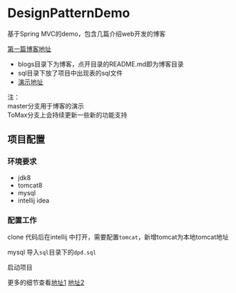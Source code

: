 # DesignPatternDemo
基于Spring MVC的demo，包含几篇介绍web开发的博客

[第一篇博客地址](https://github.com/XingToMax/DesignPatternDemo/tree/master/blogs)

+ blogs目录下为博客，点开目录的README.md即为博客目录
+ sql目录下放了项目中出现表的sql文件
+ [演示地址](http://tomax.xin/dpd)

注：<br>
master分支用于博客的演示<br>
ToMax分支上会持续更新一些新的功能支持<br>

## 项目配置

### 环境要求

+ jdk8
+ tomcat8
+ mysql
+ intellij idea

### 配置工作

clone 代码后在intellij 中打开，需要配置`tomcat`，新增tomcat为本地tomcat地址

mysql 导入`sql`目录下的`dpd.sql`

启动项目

更多的细节查看[地址1](https://github.com/XingToMax/DesignPatternDemo/blob/master/blogs/%E5%BC%80%E5%8F%91%E7%8E%AF%E5%A2%83%E6%90%AD%E5%BB%BA.md)  [地址2](https://github.com/XingToMax/DesignPatternDemo/blob/master/blogs/Helloworld.md)
